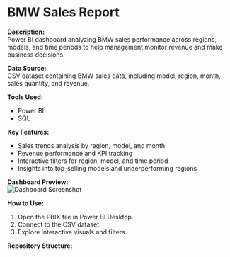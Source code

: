 # BMW Sales Report

**Description:**  
Power BI dashboard analyzing BMW sales performance across regions, models, and time periods to help management monitor revenue and make business decisions.

**Data Source:**  
CSV dataset containing BMW sales data, including model, region, month, sales quantity, and revenue.

**Tools Used:**  
- Power BI  
- SQL  

**Key Features:**  
- Sales trends analysis by region, model, and month  
- Revenue performance and KPI tracking  
- Interactive filters for region, model, and time period  
- Insights into top-selling models and underperforming regions

**Dashboard Preview:**  
![Dashboard Screenshot](screenshot.png)

**How to Use:**  
1. Open the PBIX file in Power BI Desktop.  
2. Connect to the CSV dataset.  
3. Explore interactive visuals and filters.

**Repository Structure:**  
